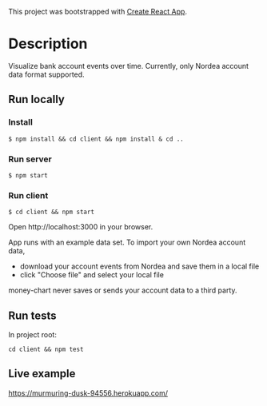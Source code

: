 This project was bootstrapped with [Create React App](https://github.com/facebookincubator/create-react-app).

# Description

Visualize bank account events over time. Currently, only Nordea account data format supported.

## Run locally

### Install

`$ npm install && cd client && npm install & cd ..`

### Run server

`$ npm start`

### Run client

`$ cd client && npm start`

Open http://localhost:3000 in your browser.

App runs with an example data set. To import your own Nordea account data,

* download your account events from Nordea and save them in a local file
* click "Choose file" and select your local file

money-chart never saves or sends your account data to a third party. 

## Run tests

In project root:

`cd client && npm test`

## Live example

https://murmuring-dusk-94556.herokuapp.com/
